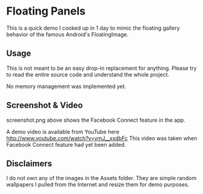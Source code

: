 Floating Panels
=============

This is a quick demo I cooked up in 1 day to mimic the floating gallery behavior of the famous Android's FloatingImage.

Usage
-------

This is not meant to be an easy drop-in replacement for anything.
Please try to read the entire source code and understand the whole project.

No memory management was implemented yet.


Screenshot & Video
-------

screenshot.png above shows the Facebook Connect feature in the app.

A demo video is available from YouTube here http://www.youtube.com/watch?v=vmJ__xxdbFc
This video was taken when Facebook Connect feature had yet been added.


Disclaimers
------------

I do not own any of the images in the Assets folder.
They are simple random wallpapers I pulled from the Internet and resize them for demo purposes.